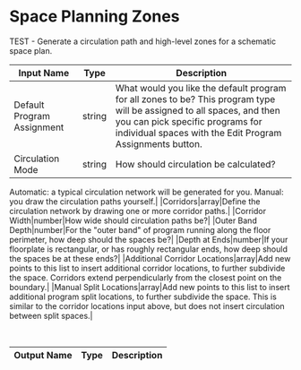 

# Space Planning Zones

TEST - Generate a circulation path and high-level zones for a schematic space plan.

|Input Name|Type|Description|
|---|---|---|
|Default Program Assignment|string|What would you like the default program for all zones to be? This program type will be assigned to all spaces, and then you can pick specific programs for individual spaces with the Edit Program Assignments button.|
|Circulation Mode|string|How should circulation be calculated? 
Automatic: a typical circulation network will be generated for you. 
Manual: you draw the circulation paths yourself.|
|Corridors|array|Define the circulation network by drawing one or more corridor paths.|
|Corridor Width|number|How wide should circulation paths be?|
|Outer Band Depth|number|For the "outer band" of program running along the floor perimeter, how deep should the spaces be?|
|Depth at Ends|number|If your floorplate is rectangular, or has roughly rectangular ends, how deep should the spaces be at these ends?|
|Additional Corridor Locations|array|Add new points to this list to insert additional corridor locations, to further subdivide the space. Corridors extend perpendicularly from the closest point on the boundary.|
|Manual Split Locations|array|Add new points to this list to insert additional program split locations, to further subdivide the space. This is similar to the corridor locations input above, but does not insert circulation between split spaces.|


<br>

|Output Name|Type|Description|
|---|---|---|

